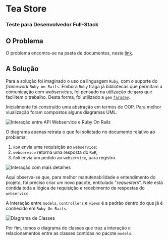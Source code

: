 # Tea Store
### Teste para Desenvolvedor Full-Stack

## O Problema
O problema encontra-se na pasta de documentos, neste [link][problema].

## A Solução
Para a solução foi imaginado o uso da linguagem `Ruby`, com o suporte do _framework_ `Ruby on Rails`. Embora `Ruby` traga já bibliotecas que permitam a comunicação com _webservices_, foi pensado na utilização de `gem`s que facilitem o trabalho. Desta forma, foi utilizado a `gem` [`faraday`][faraday].

Inicialmente foi construído uma abstração em termos de OOP. Para melhor viualização foram compostos alguns diagramas UML.

![Interação entre API Webservice e Ruby On Rails](https://github.com/TomazMartins/tea-store/uml/interaction-ror-webservice.png)

O diagrama apenas retrata o que foi solictado no documento relativo ao problema:

1. `RoR` envia uma requisição ao `webservice`;
2. `webservice` retorna uma resposta do `RoR`;
3. `RoR` envia um pedido ao `webservice`, para registro.

![Interação com mais detalhes](https://github.com/TomazMartins/tea-store/uml/interaction-more-details.png)

Aqui observa-se que, para melhor manutenabilidade e entendimento do projeto, foi preciso criar um novo pacote, entitulado "_requesters_". Nele está contida toda a lógica de requisição e recebimento de respostas do `webservice`.

A interação entre `models`, `controllers` e `views` é a padrão dentro do que já é conhecido em `Ruby On Rails`.

![Diagrama de Classes](https://github.com/TomazMartins/tea-store/uml/class-diagram-models.png)

Por fim, temos o diagrama de classes que traz a interação e relacionamentos entre as classes contidas no pacote `models`.

[problema]: #
[faraday]: https://github.com/lostisland/faraday
